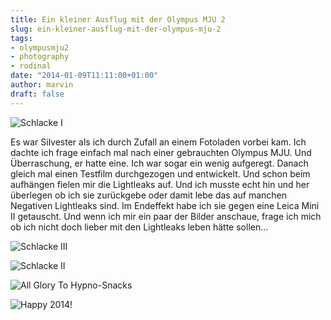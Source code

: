 ```yaml
---
title: Ein kleiner Ausflug mit der Olympus MJU 2
slug: ein-kleiner-ausflug-mit-der-olympus-mju-2
tags:
- olympusmju2
- photography
- rodinal
date: "2014-01-09T11:11:00+01:00"
author: marvin
draft: false
---
```

![Schlacke I](/images/11834465264_526b212ba6_b.jpg)

Es war Silvester als ich durch Zufall an einem Fotoladen vorbei kam. Ich
dachte ich frage einfach mal nach einer gebrauchten Olympus MJU. Und
Überraschung, er hatte eine. Ich war sogar ein wenig aufgeregt. Danach
gleich mal einen Testfilm durchgezogen und entwickelt. Und schon beim
aufhängen fielen mir die Lightleaks auf. Und ich musste echt hin und her
überlegen ob ich sie zurückgebe oder damit lebe das auf manchen
Negativen Lightleaks sind. Im Endeffekt habe ich sie gegen eine Leica
Mini II getauscht. Und wenn ich mir ein paar der Bilder anschaue, frage
ich mich ob ich nicht doch lieber mit den Lightleaks leben hätte
sollen...

![Schlacke III](/images/11834422983_2cbfb0ec22_b.jpg)

![Schlacke II](/images/11834401953_7afacf9c4f_b.jpg)

![All Glory To Hypno-Snacks](/images/11834493163_3902afbaf7_b.jpg)

![Happy 2014!](/images/11834640604_227d533c66_b.jpg)